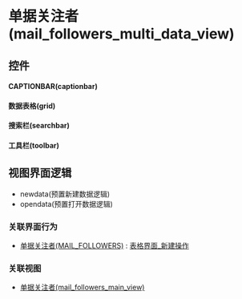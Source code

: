 # 单据关注者(mail_followers_multi_data_view)  <!-- {docsify-ignore-all} -->



## 控件
#### CAPTIONBAR(captionbar)
#### 数据表格(grid)
#### 搜索栏(searchbar)
#### 工具栏(toolbar)

## 视图界面逻辑
  * newdata(预置新建数据逻辑)
  * opendata(预置打开数据逻辑)


### 关联界面行为
  * [单据关注者(MAIL_FOLLOWERS)](module/mail/mail_followers) : [表格界面_新建操作](module/mail/mail_followers#界面行为)

### 关联视图
  * [单据关注者(mail_followers_main_view)](app/view/mail_followers_main_view)

<script>
 const { createApp } = Vue
  createApp({
    data() {
      return {

      }
    }
  }).use(ElementPlus).mount('#app')
</script>